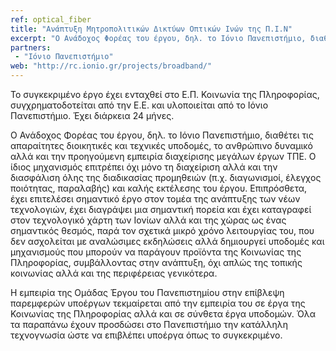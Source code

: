 ```yaml
---
ref: optical_fiber
title: "Ανάπτυξη Μητροπολιτικών Δικτύων Οπτικών Ινών της Π.Ι.Ν"
excerpt: "Ο Ανάδοχος Φορέας του έργου, δηλ. το Ιόνιο Πανεπιστήμιο, διαθέτει τις απαραίτητες διοικητικές και τεχνικές υποδομές, το ανθρώπινο δυναμικό αλλά και την προηγούμενη εμπειρία διαχείρισης μεγάλων έργων ΤΠΕ. Ο ίδιος μηχανισμός επιτρέπει όχι μόνο τη διαχείριση αλλά και την διασφάλιση όλης της διαδικασίας προμηθειών (π.χ. διαγωνισμοί, έλεγχος ποιότητας, παραλαβής) και καλής εκτέλεσης του έργου."
partners:
 - "Ιόνιο Πανεπιστήμιο"
web: "http://rc.ionio.gr/projects/broadband/"
---
```


Το συγκεκριμένο έργο έχει ενταχθεί στο Ε.Π. Κοινωνία της Πληροφορίας, συγχρηματοδοτείται από την Ε.E. και υλοποιείται από το 
Ιόνιο Πανεπιστήμιο. Έχει διάρκεια 24 μήνες.

Ο Ανάδοχος Φορέας του έργου, δηλ. το Ιόνιο Πανεπιστήμιο, διαθέτει τις απαραίτητες διοικητικές και τεχνικές υποδομές, το ανθρώπινο 
δυναμικό αλλά και την προηγούμενη εμπειρία διαχείρισης μεγάλων έργων ΤΠΕ. Ο ίδιος μηχανισμός επιτρέπει όχι μόνο τη διαχείριση αλλά
και την διασφάλιση όλης της διαδικασίας προμηθειών (π.χ. διαγωνισμοί, έλεγχος ποιότητας, παραλαβής) και καλής εκτέλεσης του έργου.
Επιπρόσθετα, έχει επιτελέσει σημαντικό έργο στον τομέα της ανάπτυξης των νέων τεχνολογιών, έχει διαγράψει μια σημαντική πορεία και
έχει καταγραφεί στον τεχνολογικό χάρτη των Ιονίων αλλά και της χώρας ως ένας σημαντικός θεσμός, παρά τον σχετικά μικρό χρόνο 
λειτουργίας του, που δεν ασχολείται με αναλώσιμες εκδηλώσεις αλλά δημιουργεί υποδομές και μηχανισμούς που μπορούν να παράγουν
προϊόντα της Κοινωνίας της Πληροφορίας, συμβάλλοντας στην ανάπτυξη, όχι απλώς της τοπικής κοινωνίας αλλά και της περιφέρειας 
γενικότερα.

Η εμπειρία της Ομάδας Έργου του Πανεπιστημίου στην επίβλεψη παρεμφερών υποέργων τεκμαίρεται από την εμπειρία του σε έργα της 
Κοινωνίας της Πληροφορίας αλλά και σε σύνθετα έργα υποδομών. Όλα τα παραπάνω έχουν προσδώσει στο Πανεπιστήμιο την κατάλληλη 
τεχνογνωσία ώστε να επιβλέπει υποέργα όπως το συγκεκριμένο.
